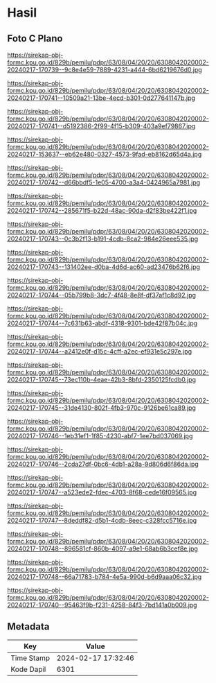 # Hasil

## Foto C Plano

https://sirekap-obj-formc.kpu.go.id/829b/pemilu/pdpr/63/08/04/20/20/6308042020002-20240217-170739--9c8e4e59-7889-4231-a444-6bd6219676d0.jpg

https://sirekap-obj-formc.kpu.go.id/829b/pemilu/pdpr/63/08/04/20/20/6308042020002-20240217-170741--10509a21-13be-4ecd-b301-0d277641147b.jpg

https://sirekap-obj-formc.kpu.go.id/829b/pemilu/pdpr/63/08/04/20/20/6308042020002-20240217-170741--d5192386-2f99-4f15-b309-403a9ef79867.jpg

https://sirekap-obj-formc.kpu.go.id/829b/pemilu/pdpr/63/08/04/20/20/6308042020002-20240217-153637--eb62e480-0327-4573-9fad-eb8162d65d4a.jpg

https://sirekap-obj-formc.kpu.go.id/829b/pemilu/pdpr/63/08/04/20/20/6308042020002-20240217-170742--d66bbdf5-1e05-4700-a3a4-0424965a7981.jpg

https://sirekap-obj-formc.kpu.go.id/829b/pemilu/pdpr/63/08/04/20/20/6308042020002-20240217-170742--285671f5-b22d-48ac-90da-d2f83be422f1.jpg

https://sirekap-obj-formc.kpu.go.id/829b/pemilu/pdpr/63/08/04/20/20/6308042020002-20240217-170743--0c3b2f13-b191-4cdb-8ca2-984e26eee535.jpg

https://sirekap-obj-formc.kpu.go.id/829b/pemilu/pdpr/63/08/04/20/20/6308042020002-20240217-170743--131402ee-d0ba-4d6d-ac60-ad23476b62f6.jpg

https://sirekap-obj-formc.kpu.go.id/829b/pemilu/pdpr/63/08/04/20/20/6308042020002-20240217-170744--05b799b8-3dc7-4f48-8e8f-df37af1c8d92.jpg

https://sirekap-obj-formc.kpu.go.id/829b/pemilu/pdpr/63/08/04/20/20/6308042020002-20240217-170744--7c631b63-abdf-4318-9301-bde42f87b04c.jpg

https://sirekap-obj-formc.kpu.go.id/829b/pemilu/pdpr/63/08/04/20/20/6308042020002-20240217-170744--a2412e0f-d15c-4cff-a2ec-ef931e5c297e.jpg

https://sirekap-obj-formc.kpu.go.id/829b/pemilu/pdpr/63/08/04/20/20/6308042020002-20240217-170745--73ec110b-4eae-42b3-8bfd-2350125fcdb0.jpg

https://sirekap-obj-formc.kpu.go.id/829b/pemilu/pdpr/63/08/04/20/20/6308042020002-20240217-170745--31de4130-802f-4fb3-970c-9126be61ca89.jpg

https://sirekap-obj-formc.kpu.go.id/829b/pemilu/pdpr/63/08/04/20/20/6308042020002-20240217-170746--1eb31ef1-1f85-4230-abf7-1ee7bd037069.jpg

https://sirekap-obj-formc.kpu.go.id/829b/pemilu/pdpr/63/08/04/20/20/6308042020002-20240217-170746--2cda27df-0bc6-4db1-a28a-9d806d6f86da.jpg

https://sirekap-obj-formc.kpu.go.id/829b/pemilu/pdpr/63/08/04/20/20/6308042020002-20240217-170747--a523ede2-fdec-4703-8f68-cede16f09565.jpg

https://sirekap-obj-formc.kpu.go.id/829b/pemilu/pdpr/63/08/04/20/20/6308042020002-20240217-170747--8deddf82-d5b1-4cdb-8eec-c328fcc5716e.jpg

https://sirekap-obj-formc.kpu.go.id/829b/pemilu/pdpr/63/08/04/20/20/6308042020002-20240217-170748--896581cf-860b-4097-a9e1-68ab6b3cef8e.jpg

https://sirekap-obj-formc.kpu.go.id/829b/pemilu/pdpr/63/08/04/20/20/6308042020002-20240217-170748--66a71783-b784-4e5a-990d-b6d9aaa06c32.jpg

https://sirekap-obj-formc.kpu.go.id/829b/pemilu/pdpr/63/08/04/20/20/6308042020002-20240217-170740--95463f9b-f231-4258-84f3-7bd141a0b009.jpg


## Metadata

| Key        | Value               |
| ---------- | ------------------- |
| Time Stamp | 2024-02-17 17:32:46 |
| Kode Dapil | 6301                |




